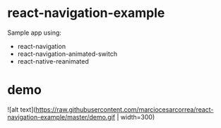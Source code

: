 # react-navigation-example
Sample app using:
- react-navigation
- react-navigation-animated-switch
- react-native-reanimated

# demo
![alt text](https://raw.githubusercontent.com/marciocesarcorrea/react-navigation-example/master/demo.gif | width=300)
